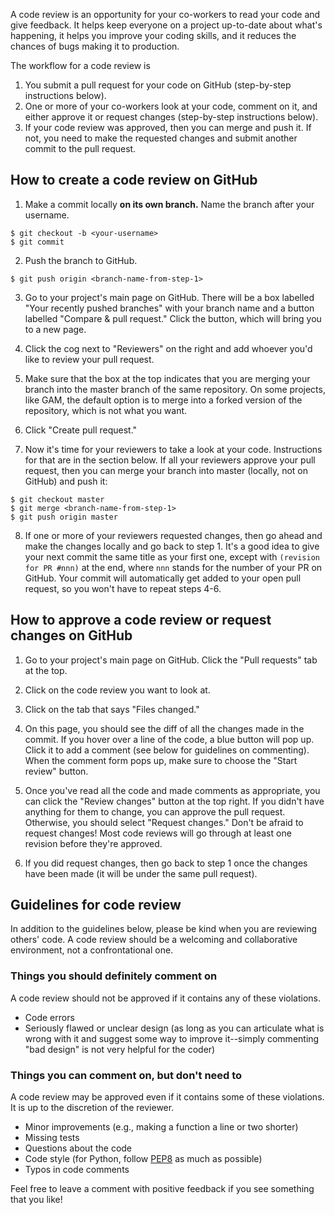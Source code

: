 A code review is an opportunity for your co-workers to read your code and give feedback. It helps keep everyone on a project up-to-date about what's happening, it helps you improve your coding skills, and it reduces the chances of bugs making it to production.

The workflow for a code review is

1. You submit a pull request for your code on GitHub (step-by-step instructions below).
2. One or more of your co-workers look at your code, comment on it, and either approve it or request changes (step-by-step instructions below).
3. If your code review was approved, then you can merge and push it. If not, you need to make the requested changes and submit another commit to the pull request.

## How to create a code review on GitHub

1. Make a commit locally **on its own branch.** Name the branch after your username.
```
$ git checkout -b <your-username>
$ git commit
```

2. Push the branch to GitHub.
```
$ git push origin <branch-name-from-step-1>
```

3. Go to your project's main page on GitHub. There will be a box labelled "Your recently pushed branches" with your branch name and a button labelled "Compare & pull request." Click the button, which will bring you to a new page.

4. Click the cog next to "Reviewers" on the right and add whoever you'd like to review your pull request.

5. Make sure that the box at the top indicates that you are merging your branch into the master branch of the same repository. On some projects, like GAM, the default option is to merge into a forked version of the repository, which is not what you want.

6. Click "Create pull request."

7. Now it's time for your reviewers to take a look at your code. Instructions for that are in the section below. If all your reviewers approve your pull request, then you can merge your branch into master (locally, not on GitHub) and push it:
```
$ git checkout master
$ git merge <branch-name-from-step-1>
$ git push origin master
```

8. If one or more of your reviewers requested changes, then go ahead and make the changes locally and go back to step 1. It's a good idea to give your next commit the same title as your first one, except with `(revision for PR #nnn)` at the end, where `nnn` stands for the number of your PR on GitHub. Your commit will automatically get added to your open pull request, so you won't have to repeat steps 4-6.


## How to approve a code review or request changes on GitHub

1. Go to your project's main page on GitHub. Click the "Pull requests" tab at the top.

2. Click on the code review you want to look at.

3. Click on the tab that says "Files changed."

4. On this page, you should see the diff of all the changes made in the commit. If you hover over a line of the code, a blue button will pop up. Click it to add a comment (see below for guidelines on commenting). When the comment form pops up, make sure to choose the "Start review" button.

5. Once you've read all the code and made comments as appropriate, you can click the "Review changes" button at the top right. If you didn't have anything for them to change, you can approve the pull request. Otherwise, you should select "Request changes." Don't be afraid to request changes! Most code reviews will go through at least one revision before they're approved.

6. If you did request changes, then go back to step 1 once the changes have been made (it will be under the same pull request).


## Guidelines for code review
In addition to the guidelines below, please be kind when you are reviewing others' code. A code review should be a welcoming and collaborative environment, not a confrontational one.

### Things you should definitely comment on
A code review should not be approved if it contains any of these violations.

- Code errors
- Seriously flawed or unclear design (as long as you can articulate what is wrong with it and suggest some way to improve it--simply commenting "bad design" is not very helpful for the coder)


### Things you can comment on, but don't need to
A code review may be approved even if it contains some of these violations. It is up to the discretion of the reviewer.

- Minor improvements (e.g., making a function a line or two shorter)
- Missing tests
- Questions about the code
- Code style (for Python, follow [PEP8](https://www.python.org/dev/peps/pep-0008/) as much as possible)
- Typos in code comments

Feel free to leave a comment with positive feedback if you see something that you like!
